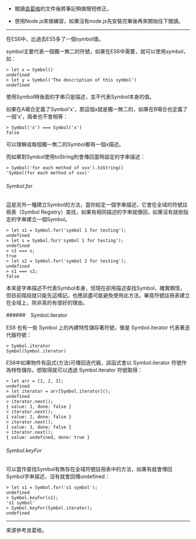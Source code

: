 - 閱讀[良葛格](https://openhome.cc/Gossip/ECMAScript/Symbol.html)的文件後將筆記稍做簡短修正。

- 使用Node.js來做練習，如果沒有node.js先安裝完畢後再來開始往下閱讀。

***

在ES6中，比過去ES5多了一個symbol值。

symbol主要代表一個獨一無二的符號，如果在ES6中需要，就可以使用symbol，如：

```
> let x = Symbol()
undefined
> let y = Symbol('The description of this symbol')
undefined
```

使用Symbol時後面的字串只是描述，並不代表Symbol本身的值。

如果在A場合定義了Symbol'x'，那這個x就是獨一無二的，如果在B場合也定義了一個'x'，兩者也不會相等：

```
> Symbol('x') === Symbol('x')
false
```

可以理解成每個獨一無二的Symbol都有一個x描述。

而如果對Symbol使用toString則會傳回當時設定的字串描述：

```
> Symbol('for each method of xxx').toString()
'Symbol(for each method of xxx)'
```

###### Symbol.for

這是另外一種建立Symbol的方法，當你給定一個字串描述，它會在全域的符號註冊表（Symbol Registry）查找，如果有相同描述的字串就傳回，如果沒有就依指定的字串建立一個Symbol。

```
> let s1 = Symbol.for('symbol 1 for testing');
undefined
> let s = Symbol.for('symbol 1 for testing');
undefined
> s1 === s;
true
> let s2 = Symbol.for('symbol 2 for testing');
undefined
> s1 === s2;
false
```

本來是字串描述不代表Symbol本身，但現在卻用描述查找Symbol，確實頗怪，但目前階段就只能先這樣記。也應該盡可能避免使用此方法，畢竟符號註冊表建立在全域上，除非真的有很好的理由。

######　Symbol.iterator

ES6 也有一些 Symbol 上的內建特性儲存著符號，像是 Symbol.iterator 代表著迭代器符號：

```
> Symbol.iterator
Symbol(Symbol.iterator)
```

ES6中如果物件有函式(方法)可傳回迭代器，該函式會以 Symbol.iterator 符號作為特性儲存。想取得就可以透過 Symbol.iterator 符號取得：

```
> let arr = [1, 2, 3];
undefined
> let iterator = arr[Symbol.iterator]();
undefined
> iterator.next();
{ value: 1, done: false }
> iterator.next();
{ value: 2, done: false }
> iterator.next();
{ value: 3, done: false }
> iterator.next();
{ value: undefined, done: true }
```

###### Symbol.keyFor

可以當作查找Symbol有無存在全域符號註冊表中的方法，如果有就會傳回Symbol字串描述，沒有就會回傳undefined：

```
> let s1 = Symbol.for('s1 symbol');
undefined
> Symbol.keyFor(s1);
's1 symbol'
> Symbol.keyFor(Symbol.iterator);
undefined
```

***

來源參考良葛格。
